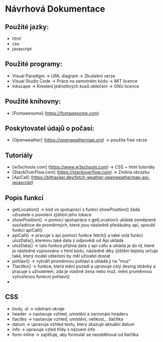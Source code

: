 # Návrhová Dokumentace

## Použité jazky:
- html
- css
- javascript    

## Použité programy:
- Visual Paradigm -> UML diagram -> Zkušební verze
- Visual Studio Code -> Práce na samotném kódu -> MIT licence
- Inkscape -> Kreslení jednotlivých kusů oblečení -> GNU licence

## Použité knihovny:
- [Fontawesome] (https://fontawesome.com) 

## Poskytovatel údajů o počasí:
- [Openweather] (https://openweathermap.org) -> použita free verze  

## Tutoriály  
- [w3schools.com] (https://www.w3schools.com) -> CSS + html tutoriály
- [StackOverFlow.com] (https://stackoverflow.com) -> Změna obrázku
- [ApiCall] (https://bithacker.dev/fetch-weather-openweathermap-api-javascript)  

## Popis funkcí
- getLocation() -> kód ve spolupráci s funkcí showPosition() žádá uživatele o povolení zjištění jeho lokace
- showPosition() -> pomocí spolupráce s getLocation() ukládá zeměpisné souřadnice do proměnných, které jsou následně předávány api, spouští funkci apiCall()
- apiCall() -> pracuje s api pomocí funkce fetch() a také volá funkci ulozData(), kterému také data z odpovědi od Api ukládá
- ulozData() -> tato funkce přijímá data z api callu a ukládá je do id, které je následně vypisováno v html kódu, následně díky zjištění teploty určuje také, který model oblečení by měl uživatel dostat  
- pohlavi() -> vytváří proměnnou pohlavi a ukládá ji na "muz"
- Tlacitko() -> funkce, která mění pozadí a upravuje celý desing stránky a pracuje s uživatelem, zda je vlastně žena nebo muž. mění proměnnou vytvořenou funkcní pohlavi()  
- 

## CSS
- body, ul -> odstraní okraje
- header -> nastavuje vzhled, umístění a zarovnání headeru
- tlacitko -> nastavuje vzhled, umístění, velikost,.. tlačítka
- datum -> upravuje vzhled textu, který zkazuje aktuální datum
- info -> upravuje vzled třídy s názvem info  
- form-inline -> zajišťuje, aby formulář se neodděloval od tlačítka
